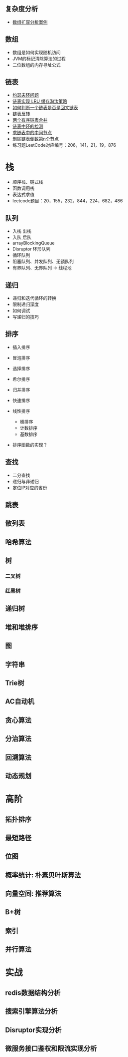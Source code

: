 ## 复杂度分析
- [数组扩容分析案例](src/main/java/geektime/ComplexityAnalysis.java)
## 数组
- 数组是如何实现随机访问
- JVM的标记清除算法的过程
- 二位数组的内存寻址公式
## 链表
- [约瑟夫环问题](/src/main/java/geektime/约瑟夫环.md)
- [链表实现 LRU 缓存淘汰策略](/src/main/java/geektime/LRU缓存的实现.md) 
- [如何判断一个链表是否是回文链表](/src/main/java/geektime/回文链表.md) 
- [链表反转](/src/main/java/geektime/链表反转.md) 
- [两个有序链表合并](/src/main/java/geektime/合并2个有序链表.md)
- [链表中环的检测](/src/main/java/geektime/链表中环的检测.md)
- [求链表中的中间节点](/src/main/java/geektime/求链表中的中间节点.md)
- [删除链表倒数第n个节点](/src/main/java/geektime/删除链表倒数第n个节点.md)
- 练习题LeetCode对应编号：206，141，21，19，876
# 栈
- 顺序栈、链式栈
- 函数调用栈
- 表达式求值
- leetcode题目：20，155，232，844，224，682，486

## 队列
- 入栈 出栈
- 入队 后队
- arrayBlockingQueue
- Disruptor 环形队列
- 循环队列
- 阻塞队列、并发队列、无锁队列
- 有界队列、无界队列 -> 线程池

## 递归
- 递归和迭代循环的转换
- 限制递归深度
- 如何调试
- 写递归的技巧
## 排序
 - 插入排序
 - 冒泡排序
 - 选择排序
 - 希尔排序
 - 归并排序
 - 快速排序
 - 线性排序
    - 桶排序
    - 计数排序
    - 基数排序   

- 排序函数的实现？

## 查找
- 二分查找
- 递归与非递归
- 定位IP对应的省份

## 跳表

## 散列表

## 哈希算法

## 树
### 二叉树
### 红黑树
## 递归树
## 堆和堆排序

## 图

## 字符串

## Trie树

## AC自动机

## 贪心算法


## 分治算法

## 回溯算法

## 动态规划

# 高阶

## 拓扑排序

## 最短路径

## 位图

## 概率统计: 朴素贝叶斯算法

## 向量空间: 推荐算法

## B+树

## 索引

## 并行算法

# 实战

## redis数据结构分析
## 搜索引擎算法分析
## Disruptor实现分析
## 微服务接口鉴权和限流实现分析